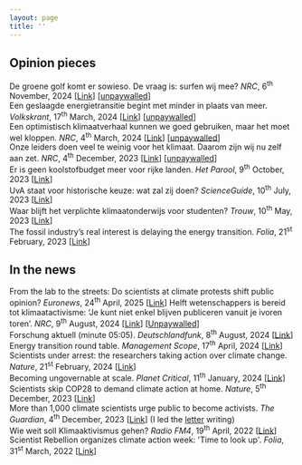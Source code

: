 ```yaml
---
layout: page
title: ''
---
```


## Opinion pieces
De groene golf komt er sowieso. De vraag is: surfen wij mee? *NRC*, 6<sup>th</sup> November, 2024 [[Link](https://www.nrc.nl/nieuws/2024/11/06/de-groene-golf-komt-er-sowieso-de-vraag-is-surfen-wij-mee-a4872073)] [[unpaywalled](https://archive.is/FVihA)] <br>
Een geslaagde energietransitie begint met minder in plaats van meer. *Volkskrant*, 17<sup>th</sup> March, 2024 [[Link](https://www.volkskrant.nl/columns-opinie/opinie-een-geslaagde-energietransitie-begint-met-minder-in-plaats-van-meer~b6513f77/)] [[unpaywalled](https://archive.is/pkyib)] <br>
Een optimistisch klimaatverhaal kunnen we goed gebruiken, maar het moet wel kloppen. *NRC*, 4<sup>th</sup> March, 2024 [[Link](https://www.nrc.nl/nieuws/2024/03/04/klimaatoptimisme-is-nodig-maar-het-moet-wel-feitelijk-zijn-a4191908)] [[unpaywalled](https://archive.is/W2WBC)] <br>
Onze leiders doen veel te weinig voor het klimaat. Daarom zijn wij nu zelf aan zet. *NRC*, 4<sup>th</sup> December, 2023 [[Link](https://www.nrc.nl/nieuws/2023/12/04/onze-leiders-doen-veel-te-weinig-voor-het-klimaat-daarom-zijn-wij-nu-zelf-aan-zet-a4183205)] [[unpaywalled](https://archive.is/G0eob)] <br>
Er is geen koolstofbudget meer voor rijke landen. *Het Parool*, 9<sup>th</sup> October, 2023 [[Link](https://www.parool.nl/columns-opinie/opinie-er-is-geen-koolstofbudget-meer-voor-rijke-landen-stop-met-koolstofgraaien~b40169a8/)] <br>
UvA staat voor historische keuze: wat zal zij doen? *ScienceGuide*, 10<sup>th</sup> July, 2023 [[Link](https://www.scienceguide.nl/2023/07/uva-staat-voor-historische-keuze-wat-zal-zij-doen/)] <br>
Waar blijft het verplichte klimaatonderwijs voor studenten? *Trouw*, 10<sup>th</sup> May, 2023 [[Link](https://www.trouw.nl/opinie/waar-blijft-het-verplichte-klimaatonderwijs-voor-studenten~bd171db8/)] <br>
The fossil industry’s real interest is delaying the energy transition. *Folia*, 21<sup>st</sup> February, 2023 [[Link](https://www.folia.nl/international/155733/the-fossil-industrys-real-interest-is-delaying-the-energy-transition)]

## In the news
From the lab to the streets: Do scientists at climate protests shift public opinion? *Euronews*, 24<sup>th</sup> April, 2025 [[Link](https://www.euronews.com/green/2025/04/24/from-the-lab-to-the-streets-do-scientists-at-climate-protests-shift-public-opinion)]
Helft wetenschappers is bereid tot klimaatactivisme: ‘Je kunt niet enkel blijven publiceren vanuit je ivoren toren’. *NRC*, 9<sup>th</sup> August, 2024 [[Link](https://www.nrc.nl/nieuws/2024/08/08/helft-wetenschappers-is-bereid-tot-klimaatactivisme-a4862258)] [[Unpaywalled](https://archive.is/ZjLbE)] <br>
Forschung aktuell (minute 05:05). *Deutschlandfunk*, 8<sup>th</sup> August, 2024 [[Link](https://www.deutschlandfunk.de/forschung-aktuell-08-08-2024-komplette-sendung-dlf-cea41dbc-100.html)] <br>
Energy transition round table. *Management Scope*, 17<sup>th</sup> April, 2024 [[Link](https://managementscope.nl/en/interview/future-energy-leaders)] <br>
Scientists under arrest: the researchers taking action over climate change. *Nature*, 21<sup>st</sup> February, 2024 [[Link](https://www.nature.com/articles/d41586-024-00480-3)] <br>
Becoming ungovernable at scale. *Planet Critical*, 11<sup>th</sup> January, 2024 [[Link]](https://www.planetcritical.com/p/becoming-ungovernable-at-scale) <br>
Scientists skip COP28 to demand climate action at home. *Nature*, 5<sup>th</sup> December, 2023 [[Link](https://www.nature.com/articles/d41586-023-03829-2)] <br>
More than 1,000 climate scientists urge public to become activists. *The Guardian*, 4<sup>th</sup> December, 2023 [[Link](https://www.theguardian.com/environment/2023/dec/04/more-than-1000-climate-scientists-urge-public-to-become-activists)] (I led the [letter](https://scientistrebellion.org/sign/) writing) <br>
Wie weit soll Klimaaktivismus gehen? *Radio FM4*, 19<sup>th</sup> April, 2022 [[Link](https://fm4.orf.at/stories/3023630/)] <br>
Scientist Rebellion organizes climate action week: 'Time to look up'. *Folia*, 31<sup>st</sup> March, 2022 [[Link](https://www.folia.nl/international/151115/scientist-rebellion-organizes-climate-action-week-time-to-look-up)] <br>
